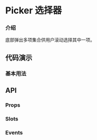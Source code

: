 <!-- 
该文件由系统自动生成
@Author <kviewui@163.com>
@CreateDate 2022-10-21 16:56
-->
# Picker 选择器

### 介绍
底部弹出多项集合供用户滚动选择其中一项。

<TipsIntroduce />

## 代码演示

### 基本用法

## API

### Props

### Slots

### Events
  
